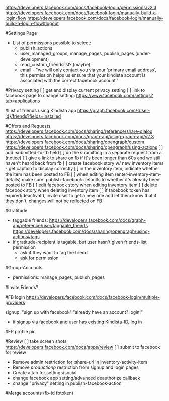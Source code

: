 https://developers.facebook.com/docs/facebook-login/permissions/v2.3
https://developers.facebook.com/docs/facebook-login/manually-build-a-login-flow
https://developers.facebook.com/docs/facebook-login/manually-build-a-login-flow#logout

#Settings Page
 - List of permissions possible to select:
   - publish_actions
    - user_managed_groups, manage_pages, publish_pages (under-development)
    - read_custom_friendslist? (maybe)
    - email - "we will only contact you via your 'primary email address',
               this permission helps us ensure that your kindista account
               is associated with the correct facebook account."

#Privacy setting
 [ ] get and display current privacy setting
 [ ] link to facebook page to change setting:
     https://www.facebook.com/settings?tab=applications

#List of friends using Kindista app
https://graph.facebook.com/{user-id}/friends?fields=installed

#Offers and Requests
https://developers.facebook.com/docs/sharing/reference/share-dialog
https://developers.facebook.com/docs/graph-api/using-graph-api/v2.3
https://developers.facebook.com/docs/sharing/opengraph/custom
https://developers.facebook.com/docs/sharing/opengraph/using-actions
[ ] add :submitted-to-fb field
[ ] do the submitting in a separate request from a (notice)
[ ] give a link to share on fb if it's been longer than 60s and we still haven't heard back from  fb
[ ] create facebook story w/ new inventory items
    - get caption to display correctly
[ ] in the inventory item, indicate whether the item has been posted to FB
[ ] when editing item (enter-inventory-item-details)  make sure :publish-facebook defaults to whether it's already been posted to FB
[ ] edit facebook story when editing inventory item
[ ] delete facebook story when deleting inventory item
[ ] if facebook token has expired/deactivatd, invite user to get a new one and let them know that if they don't, changes will not be reflected on FB

#Gratitude
  - taggable friends:
https://developers.facebook.com/docs/graph-api/reference/user/taggable_friends
https://developers.facebook.com/docs/sharing/opengraph/using-actions#tags
  - if gratitude-recipient is tagable, but user hasn't given friends-list permission
    - ask if they want to tag the friend
    - ask for permission

#Group-Accounts
- permissions:
    manage_pages, publish_pages

#Invite Friends?

#FB login
https://developers.facebook.com/docs/facebook-login/multiple-providers

signup: "sign up with facebook" "already have an account? login!"
  - if signup via facebook and user has existing Kindista-ID, log in

#FP profile pic

#Review
[ ] take screen shots
https://developers.facebook.com/docs/apps/review
[ ] submit to facebook for review

- Remove admin restriction for :share-url in inventory-activity-item
- Remove *productionp* restriction from signup and login pages
- Create a tab for settings/social
- change facebook app setting/advanced deauthorize callback
- change "privacy" setting in publish-facebook-action

#Merge accounts (fb-id fbtoken)

